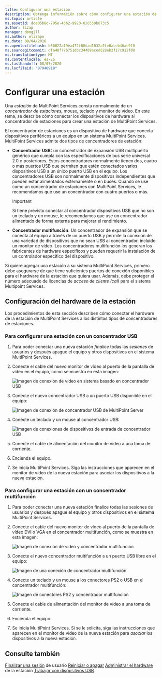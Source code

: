 ```yaml
---
title: Configurar una estación
description: Obtenga información sobre cómo configurar una estación de Multipoint Services
ms.topic: article
ms.assetid: dce05b6c-795e-43b2-9920-026550b873c5
author: lizap
manager: dongill
ms.author: elizapo
ms.date: 08/04/2016
ms.openlocfilehash: b50022a19ea472f68dad1032a2fe0abeb46ae910
ms.sourcegitcommit: dfa48f77b751dbc34409aced628eb2f17c912f08
ms.translationtype: MT
ms.contentlocale: es-ES
ms.lasthandoff: 08/07/2020
ms.locfileid: "87946918"
---
```

# <a name="set-up-a-station"></a>Configurar una estación
Una *estación* de MultiPoint Services consta normalmente de un *concentrador de estaciones*, mouse, teclado y monitor de vídeo. En este tema, se describe cómo conectar los dispositivos de hardware al concentrador de estaciones para crear una estación de MultiPoint Services.

El concentrador de estaciones es un dispositivo de hardware que conecta dispositivos periféricos a un equipo en un sistema MultiPoint Services. MultiPoint Services admite dos tipos de concentradores de estación:

-   **Concentrador USB:** un concentrador de expansión USB multipuerto genérico que cumpla con las especificaciones de bus serie universal 2.0 o posteriores. Estos concentradores normalmente tienen dos, cuatro o más puertos USB que permiten que estén conectados varios dispositivos USB a un único puerto USB en el equipo. Los concentradores USB son normalmente dispositivos independientes que pueden estar alimentados externamente o en buses. Cuando se use como un concentrador de estaciones con MultiPoint Services, le recomendamos que use un concentrador con cuatro puertos o más.

    > [!IMPORTANT]
    > Si tiene previsto conectar al concentrador dispositivos USB que no son un teclado y un mouse, le recomendamos que use un concentrador alimentado de forma externa para mejorar el rendimiento.

-   **Concentrador multifunción:** Un concentrador de expansión que se conecta al equipo a través de un puerto USB y permite la conexión de una variedad de dispositivos que no sean USB al concentrador, incluido un monitor de vídeo. Los concentradores multifunción los generan los fabricantes de hardware específicos y pueden requerir la instalación de un controlador específico del dispositivo.

Si quiere agregar una estación a su sistema MultiPoint Services, primero debe asegurarse de que tiene suficientes puertos de conexión disponibles para el hardware de la estación que quiera usar. Además, debe proteger el número adecuado de licencias de *acceso de cliente (cal)* para el sistema Multipoint Services.

## <a name="setting-up-station-hardware"></a>Configuración del hardware de la estación
Los procedimientos de esta sección describen cómo conectar el hardware de la estación de MultiPoint Services a los distintos tipos de concentradores de estaciones.

### <a name="to-set-up-a-station-with-a-usb-hub"></a>Para configurar una estación con un concentrador USB

1.  Para poder conectar una nueva estación *finalice* todas las *sesiones* de usuarios y después apague el equipo y otros dispositivos en el sistema MultiPoint Services.

2.  Conecte el cable del nuevo monitor de vídeo al puerto de la pantalla de vídeo en el equipo, como se muestra en esta imagen:

    ![Imagen de conexión de vídeo en sistema basado en concentrador USB](./media/WMSVideoConnection.gif)

3.  Conecte el nuevo concentrador USB a un puerto USB disponible en el equipo:

    ![Imagen de conexión de concentrador USB de MultiPoint Server](./media/WMSUSBHubConnection.gif)

4.  Conecte un teclado y un mouse al concentrador USB:

    ![Imagen de conexiones de dispositivos de entrada de concentrador USB](./media/WMSUSBDeviceConnection.gif)

5.  Conecte el cable de alimentación del monitor de vídeo a una toma de corriente.

6.  Encienda el equipo.

7.  Se inicia MultiPoint Services. Siga las instrucciones que aparecen en el monitor de vídeo de la nueva estación para asociar los dispositivos a la nueva estación.

### <a name="to-set-up-a-station-with-a-multifunction-hub"></a>Para configurar una estación con un concentrador multifunción

1.  Para poder conectar una nueva estación finalice todas las sesiones de usuarios y después apague el equipo y otros dispositivos en el sistema MultiPoint Services.

2.  Conecte el cable del nuevo monitor de vídeo al puerto de la pantalla de vídeo DVI o VGA en el concentrador multifunción, como se muestra en esta imagen:

    ![Imagen de conexión de vídeo y concentrador multifunción](./media/WMSMultifunctionHubVideoConnection.gif)

3.  Conecte el nuevo concentrador multifunción a un puerto USB libre en el equipo:

    ![Imagen de una conexión de concentrador multifunción](./media/WMSMultifunctionHubConnection.gif)

4.  Conecte un teclado y un mouse a los conectores PS2 o USB en el concentrador multifunción:

    ![Imagen de conectores PS2 y concentrador multifunción](./media/WMSMultifunctionHubPS2Connection.gif)

5.  Conecte el cable de alimentación del monitor de vídeo a una toma de corriente.

6.  Encienda el equipo.

7.  Se inicia MultiPoint Services. Si se le solicita, siga las instrucciones que aparecen en el monitor de vídeo de la nueva estación para *asociar* los dispositivos a la nueva estación.

## <a name="see-also"></a>Consulte también
[Finalizar una sesión](End-a-User-Session.md) 
 de usuario [Reiniciar o apagar](Restart-or-Shut-Down.md) 
 [Administrar el hardware](Manage-Station-Hardware.md) 
 de la estación [Trabajar con dispositivos USB](Work-with-USB-Devices.md)